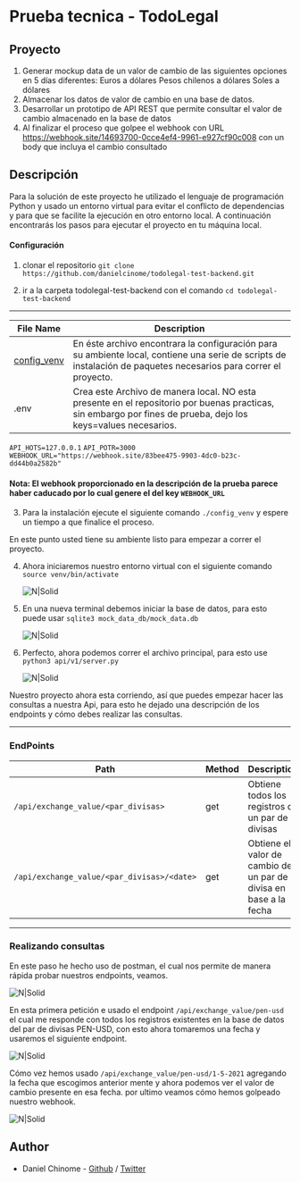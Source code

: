 # Prueba tecnica - TodoLegal

## Proyecto
1. Generar mockup data de un valor de cambio de las siguientes opciones en 5 días diferentes: 
		Euros a dólares
		Pesos chilenos a dólares
		Soles a dólares
2. Almacenar los datos de valor de cambio en una base de datos.
3. Desarrollar un prototipo de API REST que permite consultar el valor de cambio almacenado en la base de datos
4. Al finalizar el proceso que golpee el webhook con URL https://webhook.site/14693700-0cce4ef4-9961-e927cf90c008 con un body que incluya el cambio consultado


## Descripción
Para la solución de este proyecto he utilizado el lenguaje de programación Python y usado un entorno virtual para evitar el conflicto de dependencias y para que se facilite la ejecución en otro entorno local. A continuación encontrarás los pasos para ejecutar el proyecto en tu máquina local.
####  Configuración
1. clonar el repositorio `git clone https://github.com/danielcinome/todolegal-test-backend.git`

2. ir a la carpeta todolegal-test-backend con el comando `cd todolegal-test-backend`
---

File Name|Description
---|---
[config_venv	](https://github.com/danielcinome/todolegal-test-backend/blob/main/config_venv)| En éste archivo encontrara la configuración para su ambiente local, contiene una serie de scripts de instalación de paquetes necesarios para correr el proyecto.
|.env| Crea este Archivo de manera local. NO esta presente en el repositorio por buenas practicas, sin embargo por fines de prueba, dejo los keys=values necesarios.
`API_HOTS=127.0.0.1`
`API_POTR=3000`
`WEBHOOK_URL="https://webhook.site/83bee475-9903-4dc0-b23c-dd44b0a2582b"`

#### Nota: El webhook proporcionado en la descripción de la prueba parece haber caducado por lo cual genere el del key `WEBHOOK_URL`

3. Para la instalación ejecute el siguiente comando `./config_venv` y espere un tiempo a que finalice el proceso.

En este punto usted tiene su ambiente listo para empezar a correr el proyecto.

4. Ahora iniciaremos nuestro entorno virtual con el siguiente comando
	`source venv/bin/activate`
	
	![N|Solid](https://i.ibb.co/wr5YLWQ/venv.png)

5. En una nueva terminal debemos iniciar la base de datos, para esto puede usar
	`sqlite3 mock_data_db/mock_data.db`
	
	![N|Solid](https://i.ibb.co/pPPW450/termianlsql.png")

6. Perfecto, ahora podemos correr el archivo principal, para esto use
	`python3 api/v1/server.py`
	
	![N|Solid](https://i.ibb.co/bvTbvPR/runproject.png" )


Nuestro proyecto ahora esta corriendo, así que puedes empezar hacer las consultas a nuestra Api, para esto he dejado una descripción de los endpoints y cómo debes realizar las consultas.

---
### EndPoints
| Path | Method | Description   |
|--|--|--|
| `/api/exchange_value/<par_divisas>` | get | Obtiene todos los registros de un par de divisas  |
| `/api/exchange_value/<par_divisas>/<date>` | get | Obtiene el valor de cambio de un par de divisa en base a la fecha |
---
### Realizando consultas
En este paso he hecho uso de postman, el cual nos permite de manera rápida probar nuestros endpoints, veamos.

![N|Solid](https://i.ibb.co/GPkZX3d/postman.png )

En esta primera petición e usado el endpoint `/api/exchange_value/pen-usd` el cual me responde con todos los registros existentes en la base de datos del par de divisas PEN-USD, con esto ahora tomaremos una fecha y usaremos el siguiente endpoint.

![N|Solid](https://i.ibb.co/HpgCVD0/postman2.png)

Cómo vez hemos usado `/api/exchange_value/pen-usd/1-5-2021` agregando la fecha que escogimos anterior mente y ahora podemos ver el valor de cambio presente en esa fecha. por ultimo veamos cómo hemos golpeado nuestro webhook.

![N|Solid](https://i.ibb.co/6WfqsDV/webhopok.png)


## Author

- Daniel Chinome - [Github](https://github.com/danielcinome) / [Twitter](https://twitter.com/DanielChinome)
